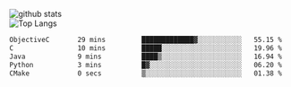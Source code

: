 ![github stats](https://github-readme-stats.vercel.app/api?username=AndreFerreira5&show_icons=true&theme=dark&count_private=true)
<br>
![Top Langs](https://github-readme-stats.vercel.app/api/top-langs/?username=AndreFerreira5&layout=compact&theme=dark)
<br>
<!--START_SECTION:waka-->

```txt
ObjectiveC       29 mins         █████████████▓░░░░░░░░░░░   55.15 %
C                10 mins         █████░░░░░░░░░░░░░░░░░░░░   19.96 %
Java             9 mins          ████▒░░░░░░░░░░░░░░░░░░░░   16.94 %
Python           3 mins          █▓░░░░░░░░░░░░░░░░░░░░░░░   06.20 %
CMake            0 secs          ▒░░░░░░░░░░░░░░░░░░░░░░░░   01.38 %
```

<!--END_SECTION:waka-->
